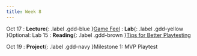 ```yaml
---
title: Week 8
---
```


Oct 17
: **Lecture**{: .label .gdd-blue }[Game Feel]
: **Lab**{: .label .gdd-yellow }Optional: Lab 15
: **Reading**{: .label .gdd-brown }[Tips for Better Playtesting]

Oct 19
: **Project**{: .label .gdd-navy }Milestone 1: MVP Playtest

[Game Feel]: https://docs.google.com/presentation/d/14jehcjl-PZCyLs4iZ-IKcEU90mxyeUy6vH44gR-NJgA/edit?usp=drive_link

[Lab 15]: ./../pages/labs/lab15/lab15

[Tips for Better Playtesting]: https://www.gamasutra.com/view/feature/185258/best_practices_five_tips_for_.php?print=1